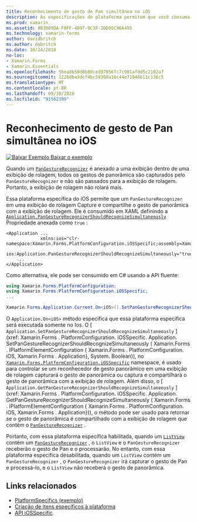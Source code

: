 ```yaml
---
title: Reconhecimento de gesto de Pan simultânea no iOS
description: As especificações de plataforma permitem que você consuma a funcionalidade que só está disponível em uma plataforma específica, sem implementar renderizadores ou efeitos personalizados. Este artigo explica como consumir a plataforma específica do iOS, que permite que o reconhecimento de gesto de Pan simultâneo seja usado em um aplicativo.
ms.prod: xamarin
ms.assetid: 883D89DA-F8FF-4B97-9C3F-2DD05C96A495
ms.technology: xamarin-forms
author: davidbritch
ms.author: dabritch
ms.date: 10/24/2018
no-loc:
- Xamarin.Forms
- Xamarin.Essentials
ms.openlocfilehash: 5bea8b58d8b80ced97856fc7c981afdd5c2102a7
ms.sourcegitcommit: 122b8ba3dcf4bc59368a16c44e71846b11c136c5
ms.translationtype: MT
ms.contentlocale: pt-BR
ms.lasthandoff: 09/30/2020
ms.locfileid: "91562399"
---
```

# <a name="simultaneous-pan-gesture-recognition-on-ios"></a>Reconhecimento de gesto de Pan simultânea no iOS

[![Baixar Exemplo](~/media/shared/download.png) Baixar o exemplo](https://docs.microsoft.com/samples/xamarin/xamarin-forms-samples/userinterface-platformspecifics)

Quando um [`PanGestureRecognizer`](xref:Xamarin.Forms.PanGestureRecognizer) é anexado a uma exibição dentro de uma exibição de rolagem, todos os gestos de panorâmica são capturados pelo `PanGestureRecognizer` e não são passados para a exibição de rolagem. Portanto, a exibição de rolagem não rolará mais.

Essa plataforma específica do iOS permite que um `PanGestureRecognizer` em uma exibição de rolagem Capture e compartilhe o gesto de panorâmica com a exibição de rolagem. Ele é consumido em XAML definindo a [`Application.PanGestureRecognizerShouldRecognizeSimultaneously`](xref:Xamarin.Forms.PlatformConfiguration.iOSSpecific.Application.PanGestureRecognizerShouldRecognizeSimultaneouslyProperty) Propriedade anexada como `true` :

```xaml
<Application ...
             xmlns:ios="clr-namespace:Xamarin.Forms.PlatformConfiguration.iOSSpecific;assembly=Xamarin.Forms.Core"
             ios:Application.PanGestureRecognizerShouldRecognizeSimultaneously="true">
    ...
</Application>
```

Como alternativa, ele pode ser consumido em C# usando a API fluente:

```csharp
using Xamarin.Forms.PlatformConfiguration;
using Xamarin.Forms.PlatformConfiguration.iOSSpecific;
...

Xamarin.Forms.Application.Current.On<iOS>().SetPanGestureRecognizerShouldRecognizeSimultaneously(true);
```

O `Application.On<iOS>` método especifica que essa plataforma específica será executada somente no Ios. O [ `Application.SetPanGestureRecognizerShouldRecognizeSimultaneously` ] (xref: Xamarin.Forms . PlatformConfiguration. iOSSpecific. Application. SetPanGestureRecognizerShouldRecognizeSimultaneously ( Xamarin.Forms . IPlatformElementConfiguration { Xamarin.Forms . PlatformConfiguration. iOS, Xamarin.Forms . Application}, System. Boolean)), no [`Xamarin.Forms.PlatformConfiguration.iOSSpecific`](xref:Xamarin.Forms.PlatformConfiguration.iOSSpecific) namespace, é usado para controlar se um reconhecedor de gesto panorâmico em uma exibição de rolagem capturará o gesto de panorâmica ou captura e compartilhará o gesto de panorâmica com a exibição de rolagem. Além disso, o [ `Application.GetPanGestureRecognizerShouldRecognizeSimultaneously` ] (xref: Xamarin.Forms . PlatformConfiguration. iOSSpecific. Application. GetPanGestureRecognizerShouldRecognizeSimultaneously ( Xamarin.Forms . IPlatformElementConfiguration { Xamarin.Forms . PlatformConfiguration. iOS, Xamarin.Forms . Application})), o método pode ser usado para retornar se o gesto de panorâmica é compartilhado com a exibição de rolagem que contém o [`PanGestureRecognizer`](xref:Xamarin.Forms.PanGestureRecognizer) .

Portanto, com essa plataforma específica habilitada, quando um [`ListView`](xref:Xamarin.Forms.ListView) contém um [`PanGestureRecognizer`](xref:Xamarin.Forms.PanGestureRecognizer) , o `ListView` e o `PanGestureRecognizer` receberão o gesto de Pan e o processarão. No entanto, com essa plataforma específica desabilitada, quando um `ListView` contém um `PanGestureRecognizer` , o `PanGestureRecognizer` irá capturar o gesto de Pan e processá-lo, e o `ListView` não receberá o gesto de panorâmica.

## <a name="related-links"></a>Links relacionados

- [PlatformSpecifics (exemplo)](/samples/xamarin/xamarin-forms-samples/userinterface-platformspecifics)
- [Criação de itens específicos à plataforma](~/xamarin-forms/platform/platform-specifics/index.md#creating-platform-specifics)
- [API iOSSpecific](xref:Xamarin.Forms.PlatformConfiguration.iOSSpecific)